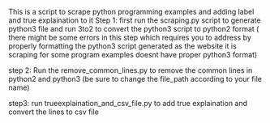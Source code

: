 This is a script to scrape python programming examples and adding label and  true explaination to it 
Step 1:
first run the scraping.py script to generate python3 file
and run 3to2 to convert the python3 script to python2 format ( there might be some errors in this step which requires you to address by properly formatting the python3 script generated as the website it is scraping for some program examples doesnt have proper python3 format)

step 2:
Run the remove_common_lines.py to remove the common lines in python2 and python3 (be sure to change the file_path according to your file name)

step3:
run trueexplaination_and_csv_file.py to add true explaination and convert the lines to csv file
